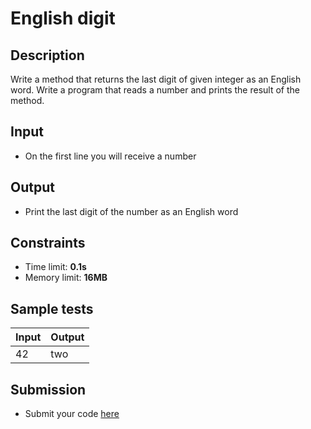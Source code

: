 # English digit

## Description
Write a method that returns the last digit of given integer as an English word.
Write a program that reads a number and prints the result of the method.

## Input
- On the first line you will receive a number

## Output
- Print the last digit of the number as an English word

## Constraints
- Time limit: **0.1s**
- Memory limit: **16MB**

## Sample tests

| Input  | Output |
|:-------|:-------|
| 42     | two    |

## Submission
- Submit your code [here](http://bgcoder.com/Contests/Compete/Index/361#2)
